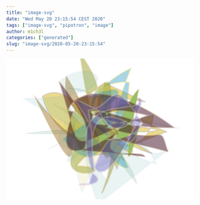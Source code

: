 ```yaml
---
title: "image-svg"
date: "Wed May 20 23:15:54 CEST 2020"
tags: ["image-svg", "pipotron", "image"]
author: m1ch3l
categories: ["generated"]
slug: "image-svg/2020-05-20-23:15:54"
---
```


![](image.svg)
